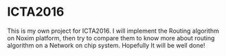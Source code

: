 # ICTA2016
This is my own project for ICTA2016.
I will implement the Routing algorithm on Noxim platform, then try to compare them to know more about routing algorithm on a Network on chip system.
Hopefully It will be well done!
